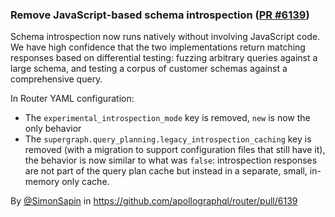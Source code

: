 ### Remove JavaScript-based schema introspection ([PR #6139](https://github.com/apollographql/router/pull/6139))

Schema introspection now runs natively without involving JavaScript code. We have high confidence that the two implementations return matching responses based on differential testing: fuzzing arbitrary queries against a large schema, and testing a corpus of customer schemas against a comprehensive query.

In Router YAML configuration:

* The `experimental_introspection_mode` key is removed, `new` is now the only behavior
* The `supergraph.query_planning.legacy_introspection_caching` key is removed (with a migration to support configuration files that still have it), the behavior is now similar to what was `false`: introspection responses are not part of the query plan cache but instead in a separate, small, in-memory only cache.

By [@SimonSapin](https://github.com/SimonSapin) in https://github.com/apollographql/router/pull/6139
